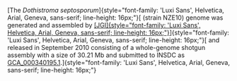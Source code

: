 [The *Dothistroma
septosporum*]{style="font-family: 'Luxi Sans', Helvetica, Arial, Geneva, sans-serif; line-height: 16px;"}[
(strain NZE10) genome was generated and assembled by
[[JGI]{style="font-family: 'Luxi Sans', Helvetica, Arial, Geneva, sans-serif; line-height: 16px;"}](http://jgi.doe.gov/)]{style="font-family: 'Luxi Sans', Helvetica, Arial, Geneva, sans-serif; line-height: 16px;"}[
and released in September 2010 consisting of a whole-genome shotgun
assembly with a size of 30.21 Mb and submitted to INSDC as
[GCA\_000340195.1](http://www.ebi.ac.uk/ena/data/view/GCA_000340195.1).]{style="font-family: 'Luxi Sans', Helvetica, Arial, Geneva, sans-serif; line-height: 16px;"}
